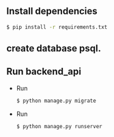 ## Install dependencies
  ```bash
  $ pip install -r requirements.txt
  ```

##  create database psql.

## Run backend_api
* Run
  ```bash
  $ python manage.py migrate
  ```

* Run
  ```bash
  $ python manage.py runserver
  ```

